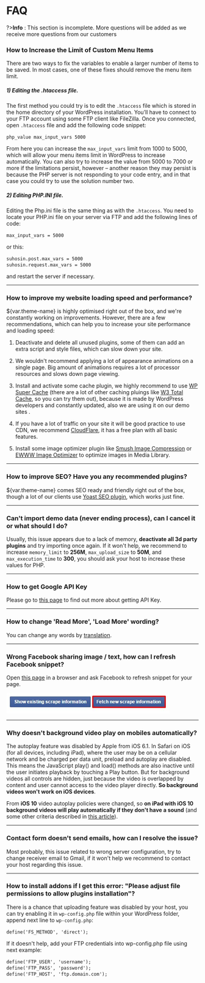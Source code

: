 # FAQ

?>**Info** : This section is incomplete. More questions will be added as we receive more questions from our customers</div>

### How to Increase the Limit of Custom Menu Items 
There are two ways to fix the variables to enable a larger number of items to be saved. In most cases, one of these fixes should remove the menu item limit.

##### 1) Editing the .htaccess file.
The first method you could try is to edit the `.htaccess` file which is stored in the home directory of your WordPress installation. You’ll have to connect to your FTP account using some FTP client like FileZilla. Once you connected, open `.htaccess` file and add the following code snippet:

```
php_value max_input_vars 5000
```

From here you can increase the `max_input_vars` limit from 1000 to 5000, which will allow your menu items limit in WordPress to increase automatically. You can also try to increase the value from 5000 to 7000 or more if the limitations persist, however – another reason they may persist is because the PHP server is not responding to your code entry, and in that case you could try to use the solution number two.

##### 2) Editing PHP.INI file.

Editing the Php.ini file is the same thing as with the `.htaccess`. You need to locate your PHP.ini file on your server via FTP and add the following lines of code:

```
max_input_vars = 5000
```

or this:

```
suhosin.post.max_vars = 5000
suhosin.request.max_vars = 5000
```

and restart the server if necessary.

---

### How to improve my website loading speed and performance?

${var.theme-name} is highly optimised right out of the box, and we're constantly working on improvements. However, there are a few recommendations, which can help you to increase your site performance and loading speed:

1. Deactivate and delete all unused plugins, some of them can add an extra script and style files, which can slow down your site.

2. We wouldn't recommend applying a lot of appearance animations on a single page. Big amount of animations requires a lot of processor resources and slows down page viewing.

3. Install and activate some cache plugin, we highly recommend to use [WP Super Cache](https://wordpress.org/plugins/wp-super-cache/) (there are a lot of other caching pluings like [W3 Total Cache](https://wordpress.org/plugins/w3-total-cache/), so you can try them out), because it is made by WordPress developers and constantly updated, also we are using it on our demo sites .

4. If you have a lot of traffic on your site it will be good practice to use CDN, we recommend [CloudFlare](https://www.cloudflare.com), it has a free plan with all basic features.

5. Install some image optimizer plugin like [Smush Image Compression](https://wordpress.org/plugins/wp-smushit/) or [EWWW Image Optimizer](https://wordpress.org/plugins/ewww-image-optimizer/) to optimize images in Media Library.

---

### How to improve SEO? Have you any recommended plugins?

${var.theme-name} comes SEO ready and friendly right out of the box, though a lot of our clients use [Yoast SEO plugin](https://wordpress.org/plugins/wordpress-seo/), which works just fine.

---

### Can't import demo data (never ending process), can I cancel it or what should I do?

Usually, this issue appears due to a lack of memory, **deactivate all 3d party plugins** and try importing once again. If it won't help, we recommend to increase `memory_limit` to **256M**, `max_upload_size` to **50M**, and `max_execution_time` to **300**, you should ask your host to increase these values for PHP.

---

### How to get Google API Key

Please go to [this page](https://developers.google.com/maps/documentation/javascript/get-api-key) to find out more about getting API Key.

---

### How to change 'Read More', 'Load More' wording?

You can change any words by [translation](/translation/README.md#main).

---

### Wrong Facebook sharing image / text, how can I refresh Facebook snippet?

Open [this page](https://developers.facecom/tools/debug/og/object/) in a browser and ask Facebook to refresh snippet for your page.

![](faq/wrong_facebook_image.jpg)

---

### Why doesn't background video play on mobiles automatically?

The autoplay feature was disabled by Apple from iOS 6.1. In Safari on iOS (for all devices, including iPad), where the user may be on a cellular network and be charged per data unit, preload and autoplay are disabled. This means the JavaScript play() and load() methods are also inactive until the user initiates playback by touching a Play button. But for background videos all controls are hidden, just because the video is overlapped by content and user cannot access to the video player directly. **So background videos won't work on iOS devices**.

From **iOS 10** video autoplay policies were changed, so **on iPad with iOS 10 background videos will play automatically if they don't have a sound** (and some other criteria described in [this article](https://webkit.org/blog/6784/new-video-policies-for-ios/)).

---

### Contact form doesn't send emails, how can I resolve the issue?

Most probably, this issue related to wrong server configuration, try to change receiver email to Gmail, if it won't help we recommend to contact your host regarding this issue.

---

### How to install addons if I get this error: "Please adjust file permissions to allow plugins installation"?

There is a chance that uploading feature was disabled by your host, you can try enabling it in `wp-config.php` file within your WordPress folder, append next line to `wp-config.php`:

```
define('FS_METHOD', 'direct');
```

If it doesn't help, add your FTP credentials into wp-config.php file using next example:

```
define('FTP_USER', 'username');
define('FTP_PASS', 'password');
define('FTP_HOST', 'ftp.domain.com');
```